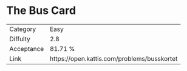 # The Bus Card

<table>
    <tr>
        <td>Category</td>
        <td>Easy</td>
    </tr>
    <tr>
        <td>Diffulty</td>
        <td>2.8</td>
    </tr>
    <tr>
        <td>Acceptance</td>
        <td>81.71 %</td>
    </tr>
    <tr>
        <td>Link</td>
        <td>https://open.kattis.com/problems/busskortet</td>
    </tr>
</table>